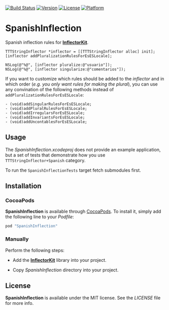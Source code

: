 [![Build Status](https://travis-ci.org/hectr/SpanishInflection.svg)](https://travis-ci.org/hectr/SpanishInflection)
[![Version](https://img.shields.io/cocoapods/v/SpanishInflection.svg?style=flat)](http://cocoadocs.org/docsets/SpanishInflection)
[![License](https://img.shields.io/cocoapods/l/SpanishInflection.svg?style=flat)](http://cocoadocs.org/docsets/SpanishInflection)
[![Platform](https://img.shields.io/cocoapods/p/SpanishInflection.svg?style=flat)](http://cocoadocs.org/docsets/SpanishInflection)

# SpanishInflection

Spanish inflection rules for **[InflectorKit](https://www.github.com/mattt/InflectorKit)**.

```objc
TTTStringInflector *inflector = [[TTTStringInflector alloc] init];
[inflector addPluralizationRulesForEsESLocale];

NSLog(@"%@", [inflector pluralize:@"usuario"]);
NSLog(@"%@", [inflector singularize:@"comentarios"]);
```

If you want to customize which rules should be added to the *inflector* and in which order (*e.g. you only want rules for making the plural*), you can use any convination of the following methods instead of `addPluralizationRulesForEsESLocale`:

```objc
- (void)addSingularRulesForEsESLocale;
- (void)addPluralRulesForEsESLocale;
- (void)addIrregularsForEsESLocale;
- (void)addInvariantsForEsESLocale;
- (void)addUncontablesForEsESLocale;
```

## Usage

The *SpanishInflection.xcodeproj* does not provide an example application, but a set of tests that demonstrate how you use `TTTStringInflector+Spanish` category.

To run the `SpanishInflectionTests` target fetch submodules first.

## Installation

### CocoaPods

**SpanishInflection** is available through [CocoaPods](http://cocoapods.org). To install
it, simply add the following line to your *Podfile*:

```ruby
pod "SpanishInflection"
```

### Manually

Perform the following steps:

- Add the **[InflectorKit](https://www.github.com/mattt/InflectorKit)** library into your project.

- Copy *SpanishInflection* directory into your project.

## License

**SpanishInflection** is available under the MIT license. See the *LICENSE* file for more info.
